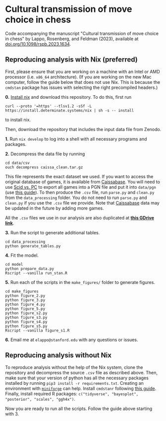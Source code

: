 # Cultural transmission of move choice in chess

Code accompanying the manuscript "Cultural transmission of move choice in chess" by Lappo, Rosenberg, and Feldman (2023), available at [doi.org/10.1098/rspb.2023.1634](https://doi.org/10.1098/rspb.2023.1634).

## Reproducing analysis with Nix (preferred)

First, please ensure that you are working on a machine with an Intel or AMD processor (i.e. `x86_64` architecture). (If you are working on the new Mac computer, follow the guide below that does not use Nix. This is because the `cmdstan` package has issues with selecting the right precompiled headers.)

**0.** [Install nix](https://zero-to-nix.com/concepts/nix-installer) and download this repository. To do this, first run
```
curl --proto '=https' --tlsv1.2 -sSf -L https://install.determinate.systems/nix | sh -s -- install
```
to install nix.

Then, download the repository that includes the input data file from Zenodo.

**1.** Run `nix develop` to log into a shell with all necessary programs and packages.

**2.** Decompress the data file by running

```
cd data/csv
ouch decompress caissa_clean.tar.gz
```

This file represents the exact dataset we used. If you want to access the original database of games, it is available from [Caissabase](http://caissabase.co.uk). You will need to use [Scid vs. PC](https://scidvspc.sourceforge.net) to export all games into a PGN file and put it into `data/pgn` (use [this guide](https://chess.stackexchange.com/questions/13116/how-do-you-convert-a-scid-database-into-a-pgn-database)). To then produce the `.csv` file, run `parse.py` and `clean.py` from the `data_processing` folder. You do not need to run `parse.py` and `clean.py` if you use the `.csv` file we provide. Note that [Caissabase](http://caissabase.co.uk) data may be updated in the future by adding more games.

All the `.csv` files we use in our analysis are also duplicated at **[this GDrive link](https://drive.google.com/drive/folders/1rBVvs7kwwfCKchg5htEdzNUZlxkBiRO7?usp=sharing)**.

**3.** Run the script to generate additional tables.

```
cd data_processing
python generate_tables.py
```

**4.** Fit the model.

```
cd model
python prepare_data.py
Rscript --vanilla run_stan.R
```

**5.** Run each of the scripts in the `make_figures/` folder to generate figures.

```
cd make_figures
python figure_2.py
python figure_3.py
python figure_4.py
python figure_5.py
python figure_s2.py
python figure_s3.py
python figure_s4.py
python figure_s5.py
Rscript --vanilla figure_s1.R
```

**6.** Email me at `elappo@stanford.edu` with any questions or issues.

## Reproducing analysis without Nix

To reproduce analysis without the help of the Nix system, clone the repository and decompress the source `.csv` file as described above. Then, make sure that your version of python has all the necessary packages installed by running `pip3 install -r requirements.txt`. Creating an environment with [`miniforge`](https://github.com/conda-forge/miniforge) can help. Install `cmdstanr` following [this guide](https://mc-stan.org/cmdstanr/articles/cmdstanr.html). Finally, install required R packages: `c("tidyverse", "bayesplot", "posterior", "scales", "ggh4x")`.

Now you are ready to run all the scripts. Follow the guide above starting with 3.
